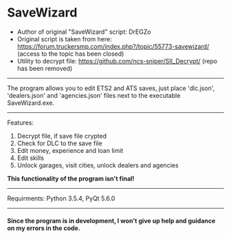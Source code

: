 # SaveWizard

* Author of original "SaveWizard" script: DrEGZo
* Original script is taken from here: <https://forum.truckersmp.com/index.php?/topic/55773-savewizard/> (access to the topic has been closed)
* Utility to decrypt file: <https://github.com/ncs-sniper/SII_Decrypt/> (repo has been removed)

***

The program allows you to edit ETS2 and ATS saves, just place 'dlc.json', 'dealers.json' and 'agencies.json' files next to the executable SaveWizard.exe.

***

Features:
1. Decrypt file, if save file crypted
2. Check for DLC to the save file
3. Edit money, experience and loan limit
4. Edit skills
5. Unlock garages, visit cities, unlock dealers and agencies

**This functionality of the program isn't final!**

***

Requirments:
Python 3.5.4,
PyQt 5.6.0

***

#### Since the program is in development, I won't give up help and guidance on my errors in the code.
